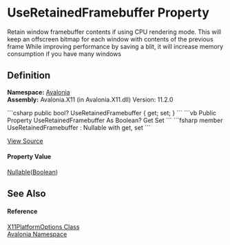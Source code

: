 # UseRetainedFramebuffer Property


Retain window framebuffer contents if using CPU rendering mode. This will keep an offscreen bitmap for each window with contents of the previous frame While improving performance by saving a blit, it will increase memory consumption if you have many windows



## Definition
**Namespace:** <a href="N_Avalonia">Avalonia</a>  
**Assembly:** Avalonia.X11 (in Avalonia.X11.dll) Version: 11.2.0

<Tabs groupId="api-code-preview">
<TabItem value="csharp" label="C#">
```csharp
public bool? UseRetainedFramebuffer { get; set; }
```
</TabItem>
<TabItem value="vb" label="VB">
```vb
Public Property UseRetainedFramebuffer As Boolean?
	Get
	Set
```
</TabItem>
<TabItem value="fsharp" label="F#">
```fsharp
member UseRetainedFramebuffer : Nullable<bool> with get, set
```
</TabItem>
</Tabs>



<a href="https://github.com/AvaloniaUI/Avalonia/tree/master/src/Avalonia.X11/X11Platform.cs#L373" title="View the source code">View Source</a>



#### Property Value
<a href="https://learn.microsoft.com/dotnet/api/system.nullable-1" target="_blank" rel="noopener noreferrer">Nullable</a>(<a href="https://learn.microsoft.com/dotnet/api/system.boolean" target="_blank" rel="noopener noreferrer">Boolean</a>)

## See Also


#### Reference
<a href="T_Avalonia_X11PlatformOptions">X11PlatformOptions Class</a>  
<a href="N_Avalonia">Avalonia Namespace</a>  


